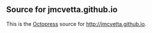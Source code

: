## Source for jmcvetta.github.io

This is the [Octopress](http://octopress.org/) source for
http://jmcvetta.github.io.
